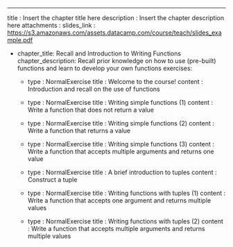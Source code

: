 ---
title       : Insert the chapter title here
description : Insert the chapter description here
attachments :
  slides_link : https://s3.amazonaws.com/assets.datacamp.com/course/teach/slides_example.pdf

- chapter_title: Recall and Introduction to Writing Functions
  chapter_description: Recall prior knowledge on how to use (pre-built) functions and learn to develop your own functions
  exercises:
  -   type    : NormalExercise
      title   : Welcome to the course!
      content : Introduction and recall on the use of functions
  
  -   type    : NormalExercise
      title   : Writing simple functions (1)
      content : Write a function that does not return a value
      
  -   type    : NormalExercise
      title   : Writing simple functions (2)
      content : Write a function that returns a value

  -   type    : NormalExercise
      title   : Writing simple functions (3)
      content : Write a function that accepts multiple arguments and returns one value

  -   type    : NormalExercise
      title   : A brief introduction to tuples
      content : Construct a tuple
  
  -   type    : NormalExercise
      title   : Writing functions with tuples (1)
      content : Write a function that accepts one argument and returns multiple values
  
  -   type    : NormalExercise
      title   : Writing functions with tuples (2)
      content : Write a function that accepts multiple arguments and returns multiple values

